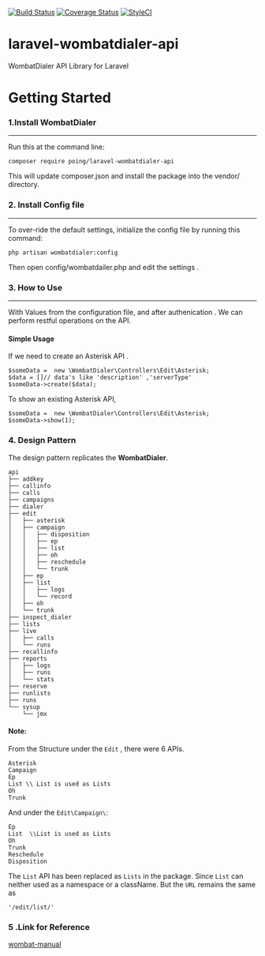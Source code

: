 [![Build Status](https://travis-ci.com/poing/laravel-wombatdialer-api.svg?branch=main)](https://travis-ci.com/poing/laravel-wombatdialer-api)
[![Coverage Status](https://coveralls.io/repos/github/poing/laravel-wombatdialer-api/badge.svg?branch=main)](https://coveralls.io/github/poing/laravel-wombatdialer-api?branch=main)
[![StyleCI](https://github.styleci.io/repos/301573810/shield?branch=main&style=flat)](https://github.styleci.io/repos/301573810?branch=main)

# laravel-wombatdialer-api
WombatDialer API Library for Laravel

# Getting Started

### 1.Install WombatDialer
***
Run this at the command line:
```
composer require poing/laravel-wombatdialer-api
```
This will update composer.json and install the package into the vendor/ directory.
### 2. Install Config file
***
To over-ride the default settings, initialize the config file by running this command:
```
php artisan wombatdialer:config
```
Then open config/wombatdailer.php and edit the settings .
### 3. How to Use
***
With Values from the configuration file, and after authenication . We can perform restful operations on the API.

#### Simple Usage
If we need to create an Asterisk API .

```
$someData =  new \WombatDialer\Controllers\Edit\Asterisk;
$data = []// data's like 'description' ,'serverType'
$someData->create($data);
```
To show an existing Asterisk API,

```
$someData =  new \WombatDialer\Controllers\Edit\Asterisk;
$someData->show(1);
```
### 4. Design Pattern

The design pattern replicates the **WombatDialer**.

```
api
├── addkey
├── callinfo
├── calls
├── campaigns
├── dialer
├── edit
│   ├── asterisk
│   ├── campaign
│   │   ├── disposition
│   │   ├── ep
│   │   ├── list
│   │   ├── oh
│   │   ├── reschedule
│   │   └── trunk
│   ├── ep
│   ├── list
│   │   ├── logs
│   │   └── record
│   ├── oh
│   └── trunk
├── inspect_dialer
├── lists
├── live
│   ├── calls
│   └── runs
├── recallinfo
├── reports
│   ├── logs
│   ├── runs
│   └── stats
├── reserve
├── runlists
├── runs
└── sysup
    └── jmx
```
#### Note:
From the Structure under the `Edit` , there were 6 APIs.

```
Asterisk
Campaign
Ep
List \\ List is used as Lists
Oh
Trunk
```
And under the `Edit\Campaign\`:

```
Ep
List  \\List is used as Lists 
Oh
Trunk
Reschedule
Disposition
```

The `List` API has been replaced as `Lists` in the package. Since `List` can neither used as a namespace or a className. But the `URL` remains the same as 

`'/edit/list/'`

### 5 .Link for Reference

[wombat-manual](https://manuals.loway.ch/WD_UserManual-chunked/)


